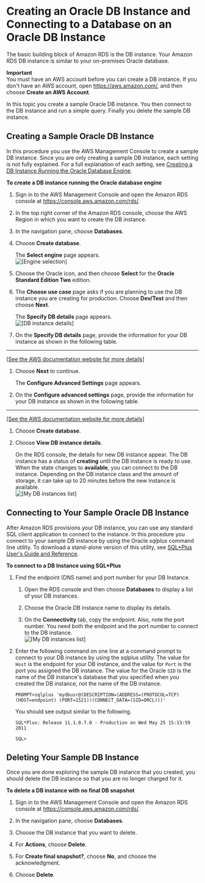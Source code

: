 # Creating an Oracle DB Instance and Connecting to a Database on an Oracle DB Instance<a name="CHAP_GettingStarted.CreatingConnecting.Oracle"></a>

The basic building block of Amazon RDS is the DB instance\. Your Amazon RDS DB instance is similar to your on\-premises Oracle database\. 

**Important**  
You must have an AWS account before you can create a DB instance\. If you don't have an AWS account, open [https://aws\.amazon\.com/](https://aws.amazon.com/), and then choose **Create an AWS Account**\. 

In this topic you create a sample Oracle DB instance\. You then connect to the DB instance and run a simple query\. Finally you delete the sample DB instance\. 

## Creating a Sample Oracle DB Instance<a name="CHAP_GettingStarted.Creating.Oracle"></a>

In this procedure you use the AWS Management Console to create a sample DB instance\. Since you are only creating a sample DB instance, each setting is not fully explained\. For a full explanation of each setting, see [Creating a DB Instance Running the Oracle Database Engine](USER_CreateOracleInstance.md)\. 

**To create a DB instance running the Oracle database engine**

1. Sign in to the AWS Management Console and open the Amazon RDS console at [https://console\.aws\.amazon\.com/rds/](https://console.aws.amazon.com/rds/)\.

1. In the top right corner of the Amazon RDS console, choose the AWS Region in which you want to create the DB instance\. 

1. In the navigation pane, choose **Databases**\. 

1. Choose **Create database**\. 

   The **Select engine** page appears\.   
![\[Engine selection\]](http://docs.aws.amazon.com/AmazonRDS/latest/UserGuide/images/Oracle-Launch01.png)

1. Choose the Oracle icon, and then choose **Select** for the **Oracle Standard Edition Two** edition\. 

1. The **Choose use case** page asks if you are planning to use the DB instance you are creating for production\. Choose **Dev/Test** and then choose **Next**\. 

   The **Specify DB details** page appears\.   
![\[DB instance details\]](http://docs.aws.amazon.com/AmazonRDS/latest/UserGuide/images/Oracle-Launch-SE-02.png)

1. On the **Specify DB details** page, provide the information for your DB instance as shown in the following table\.  
****    
[\[See the AWS documentation website for more details\]](http://docs.aws.amazon.com/AmazonRDS/latest/UserGuide/CHAP_GettingStarted.CreatingConnecting.Oracle.html)

1. Choose **Next** to continue\. 

   The **Configure Advanced Settings** page appears\. 

1. On the **Configure advanced settings** page, provide the information for your DB instance as shown in the following table\.  
****    
[\[See the AWS documentation website for more details\]](http://docs.aws.amazon.com/AmazonRDS/latest/UserGuide/CHAP_GettingStarted.CreatingConnecting.Oracle.html)

1. Choose **Create database**\. 

1. Choose **View DB instance details**\. 

   On the RDS console, the details for new DB instance appear\. The DB instance has a status of **creating** until the DB instance is ready to use\. When the state changes to **available**, you can connect to the DB instance\. Depending on the DB instance class and the amount of storage, it can take up to 20 minutes before the new instance is available\.   
![\[My DB instances list\]](http://docs.aws.amazon.com/AmazonRDS/latest/UserGuide/images/Oracle-Launch-SE-05.png)

## Connecting to Your Sample Oracle DB Instance<a name="CHAP_GettingStarted.Connecting.Oracle"></a>

After Amazon RDS provisions your DB instance, you can use any standard SQL client application to connect to the instance\. In this procedure you connect to your sample DB instance by using the Oracle *sqlplus* command line utility\. To download a stand\-alone version of this utility, see [SQL\*Plus User's Guide and Reference](http://download.oracle.com/docs/cd/B19306_01/server.102/b14357/ape.htm)\. 

**To connect to a DB Instance using SQL\*Plus**

1. Find the endpoint \(DNS name\) and port number for your DB Instance\. 

   1. Open the RDS console and then choose **Databases** to display a list of your DB instances\. 

   1. Choose the Oracle DB instance name to display its details\. 

   1. On the **Connectivity** tab, copy the endpoint\. Also, note the port number\. You need both the endpoint and the port number to connect to the DB instance\.   
![\[My DB instances list\]](http://docs.aws.amazon.com/AmazonRDS/latest/UserGuide/images/OracleConnect1.png)

1. Enter the following command on one line at a command prompt to connect to your DB instance by using the sqlplus utility\. The value for `Host` is the endpoint for your DB instance, and the value for `Port` is the port you assigned the DB instance\. The value for the Oracle `SID` is the name of the DB instance's database that you specified when you created the DB instance, not the name of the DB instance\. 

   ```
   PROMPT>sqlplus 'mydbusr@(DESCRIPTION=(ADDRESS=(PROTOCOL=TCP)(HOST=endpoint) (PORT=1521))(CONNECT_DATA=(SID=ORCL)))'
   ```

   You should see output similar to the following\. 

   ```
   SQL*Plus: Release 11.1.0.7.0 - Production on Wed May 25 15:13:59 2011
       					
   SQL>
   ```

## Deleting Your Sample DB Instance<a name="CHAP_GettingStarted.Deleting.Oracle"></a>

Once you are done exploring the sample DB instance that you created, you should delete the DB instance so that you are no longer charged for it\. 

**To delete a DB instance with no final DB snapshot**

1. Sign in to the AWS Management Console and open the Amazon RDS console at [https://console\.aws\.amazon\.com/rds/](https://console.aws.amazon.com/rds/)\.

1. In the navigation pane, choose **Databases**\.

1. Choose the DB instance that you want to delete\.

1. For **Actions**, choose **Delete**\.

1. For **Create final snapshot?**, choose **No**, and choose the acknowledgment\.

1. Choose **Delete**\. 